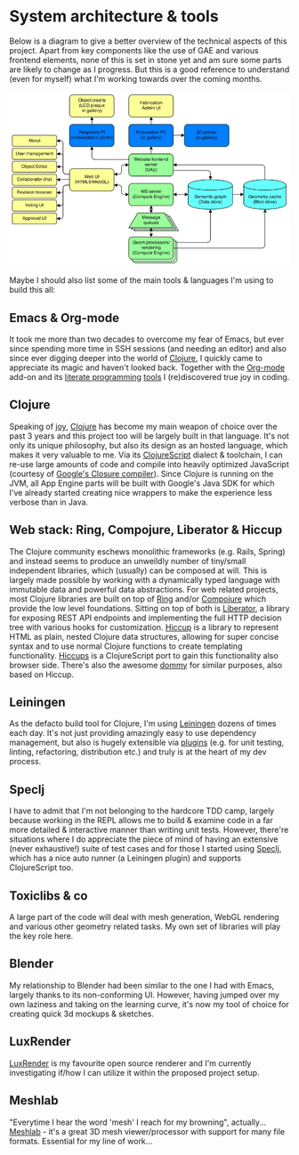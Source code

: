 # System architecture & tools

Below is a diagram to give a better overview of the technical aspects of this project. Apart from key components like the use of GAE and various frontend elements, none of this is set in stone yet and am sure some parts are likely to change as I progress. But this is a good reference to understand (even for myself) what I'm working towards over the coming months.

![System architecture](../project_images/20140205-architecture.jpg "System architecture")

Maybe I should also list some of the main tools & languages I'm using to build this all:

## Emacs & Org-mode

It took me more than two decades to overcome my fear of Emacs, but ever since spending more time in SSH sessions (and needing an editor) and also since ever digging deeper into the world of [Clojure](http://www.creativeapplications.net/tutorials/introduction-to-clojure-part-1/), I quickly came to appreciate its magic and haven't looked back. Together with the [Org-mode](http://orgmode.org) add-on and its [literate programming](https://en.wikipedia.org/wiki/Literate_programming) [tools](http://orgmode.org/worg/org-contrib/babel/intro.html) I (re)discovered true joy in coding.

## Clojure

Speaking of [joy](http://joyofclojure.com/), [Clojure](http://clojure.org) has become my main weapon of choice over the past 3 years and this project too will be largely built in that language. It's not only its unique philosophy, but also its design as an hosted language, which makes it very valuable to me. Via its [ClojureScript](https://github.com/clojure/clojurescript) dialect & toolchain, I can re-use large amounts of code and compile into heavily optimized JavaScript (courtesy of [Google's Closure compiler](https://developers.google.com/closure/compiler/)). Since Clojure is running on the JVM, all App Engine parts will be built with Google's Java SDK for which I've already started creating nice wrappers to make the experience less verbose than in Java.

## Web stack: Ring, Compojure, Liberator & Hiccup

The Clojure community eschews monolithic frameworks (e.g. Rails, Spring) and instead seems to produce an unweildly number of tiny/small independent libraries, which (usually) can be composed at will. This is largely made possible by working with a dynamically typed language with immutable data and powerful data abstractions. For web related projects, most Clojure libraries are built on top of [Ring](https://github.com/ring-clojure/ring) and/or [Compojure](https://github.com/weavejester/compojure) which provide the low level foundations. Sitting on top of both is [Liberator](https://github.com/clojure-liberator/liberator), a library for exposing REST API endpoints and implementing the full HTTP decision tree with various hooks for customization. [Hiccup](https://github.com/weavejester/hiccup) is a library to represent HTML as plain, nested Clojure data structures, allowing for super concise syntax and to use normal Clojure functions to create templating functionality. [Hiccups](https://github.com/teropa/hiccups) is a ClojureScript port to gain this functionality also browser side. There's also the awesome [dommy](https://github.com/Prismatic/dommy) for similar purposes, also based on Hiccup.

## Leiningen

As the defacto build tool for Clojure, I'm using [Leiningen](http://leiningen.org) dozens of times each day. It's not just providing amazingly easy to use dependency management, but also is hugely extensible via [plugins](https://github.com/technomancy/leiningen/wiki/Plugins) (e.g. for unit testing, linting, refactoring, distribution etc.) and truly is at the heart of my dev process.

## Speclj

I have to admit that I'm not belonging to the hardcore TDD camp, largely because working in the REPL allows me to build & examine code in a far more detailed & interactive manner than writing unit tests. However, there're situations where I do appreciate the piece of mind of having an extensive (never exhaustive!) suite of test cases and for those I started using [Speclj](http://speclj.com), which has a nice auto runner (a Leiningen plugin) and supports ClojureScript too.

## Toxiclibs & co

A large part of the code will deal with mesh generation, WebGL rendering and various other geometry related tasks. My own set of libraries will play the key role here.

## Blender

My relationship to Blender had been similar to the one I had with Emacs, largely thanks to its non-conforming UI. However, having jumped over my own laziness and taking on the learning curve, it's now my tool of choice for creating quick 3d mockups & sketches.

## LuxRender

[LuxRender](http://luxrender.net) is my favourite open source renderer and I'm currently investigating if/how I can utilize it within the proposed project setup.

## Meshlab

"Everytime I hear the word 'mesh' I reach for my browning", actually... [Meshlab](http://meshlab.sf.net) - it's a great 3D mesh viewer/processor with support for many file formats. Essential for my line of work...
